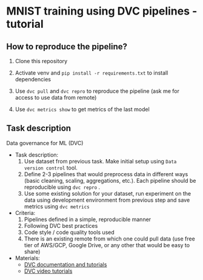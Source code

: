 # MNIST training using DVC pipelines - tutorial

## How to reproduce the pipeline?

1. Clone this repository

2. Activate venv and `pip install -r requirements.txt` to install dependencies 

3. Use `dvc pull` and `dvc repro` to reproduce the pipeline (ask me for access to use data from remote)

4. Use `dvc metrics show` to get metrics of the last model

## Task description

Data governance for ML (DVC)

- Task description:
    1. Use dataset from previous task. Make initial setup using `Data version control` tool.
    2. Define 2-3 pipelines that would preprocess data in different ways (basic
    cleaning, scaling, aggregations, etc.). Each pipeline should be
    reproducible using `dvc repro` .
    3. Use some existing
    solution for your dataset, run experiment on the data using development
    environment from previous step and save metrics using `dvc metrics`
- Criteria:
    1. Pipelines defined in a simple, reproducible manner
    2. Following DVC best practices
    3. Code style / code quality tools used
    4. There is an existing remote from which one could pull data (use free tier of
    AWS/GCP, Google Drive, or any other that would be easy to share)
- Materials:
    - [DVC documentation and tutorials](https://dvc.org/doc/start)
    - [DVC video tutorials](https://www.youtube.com/channel/UC37rp97Go-xIX3aNFVHhXfQ/videos)